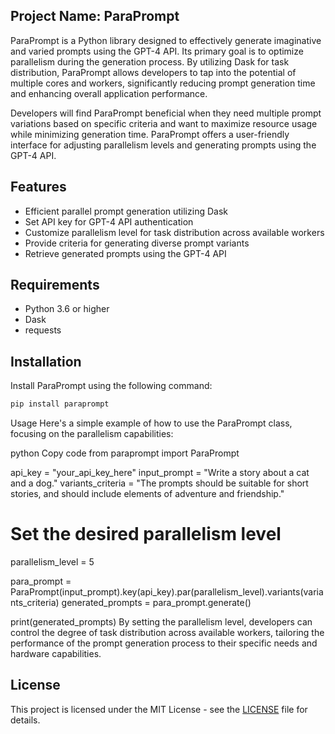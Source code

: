 ## Project Name: ParaPrompt

ParaPrompt is a Python library designed to effectively generate imaginative and varied prompts using the GPT-4 API. Its primary goal is to optimize parallelism during the generation process. By utilizing Dask for task distribution, ParaPrompt allows developers to tap into the potential of multiple cores and workers, significantly reducing prompt generation time and enhancing overall application performance.

Developers will find ParaPrompt beneficial when they need multiple prompt variations based on specific criteria and want to maximize resource usage while minimizing generation time. ParaPrompt offers a user-friendly interface for adjusting parallelism levels and generating prompts using the GPT-4 API.

## Features

- Efficient parallel prompt generation utilizing Dask
- Set API key for GPT-4 API authentication
- Customize parallelism level for task distribution across available workers
- Provide criteria for generating diverse prompt variants
- Retrieve generated prompts using the GPT-4 API

## Requirements

- Python 3.6 or higher
- Dask
- requests

## Installation

Install ParaPrompt using the following command:

```sh
pip install paraprompt
``` 

Usage
Here's a simple example of how to use the ParaPrompt class, focusing on the parallelism capabilities:

python
Copy code
from paraprompt import ParaPrompt

api_key = "your_api_key_here"
input_prompt = "Write a story about a cat and a dog."
variants_criteria = "The prompts should be suitable for short stories, and should include elements of adventure and friendship."

# Set the desired parallelism level
parallelism_level = 5

para_prompt = ParaPrompt(input_prompt).key(api_key).par(parallelism_level).variants(variants_criteria)
generated_prompts = para_prompt.generate()

print(generated_prompts)
By setting the parallelism level, developers can control the degree of task distribution across available workers, tailoring the performance of the prompt generation process to their specific needs and hardware capabilities.

## License

This project is licensed under the MIT License - see the [LICENSE](LICENSE) file for details.
